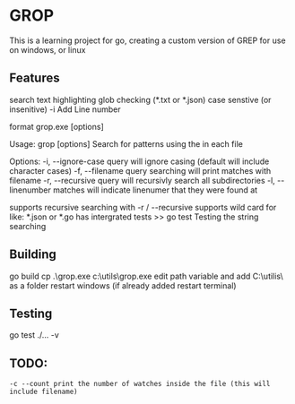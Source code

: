 # GROP
This is a learning project for go, creating a custom version of GREP for use on windows, or linux

## Features

search text highlighting
glob checking (*.txt or *.json)
case senstive (or insenitive) -i
Add Line number


format grop.exe [options] <query> <file>

Usage: grop [options] <query> <file>
Search for patterns using the <query> in each file

Options:
    -i, --ignore-case   query will ignore casing (default will include character cases)
    -f, --filename      query searching will print matches with filename
    -r, --recursive     query will recursivly search all subdirectories
    -l, --linenumber    matches will indicate linenumer that they were found at

supports recursive searching with -r / --recursive
supports wild card for <file> like: *.json or *.go
has intergrated tests >> go test 
    Testing the string searching

## Building

go build
cp .\grop.exe c:\utils\grop.exe
edit path variable and add C:\utilis\ as a folder restart windows (if already added restart terminal)

## Testing

go test ./... -v




## TODO: 
    
    -c --count print the number of watches inside the file (this will include filename)
